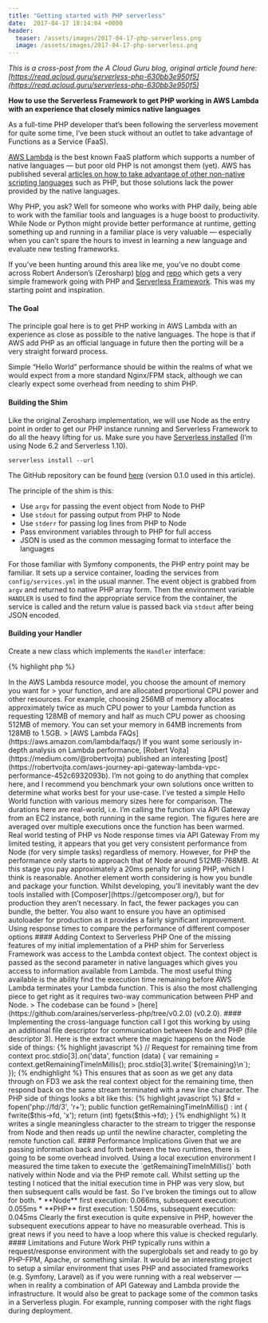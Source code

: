 ```yaml
---
title: "Getting started with PHP serverless"
date:  2017-04-17 18:14:04 +0000
header:
  teaser: /assets/images/2017-04-17-php-serverless.png
  image: /assets/images/2017-04-17-php-serverless.png
---
```

*This is a cross-post from the A Cloud Guru blog, original article found here:
[https://read.acloud.guru/serverless-php-630bb3e950f5](https://read.acloud.guru/serverless-php-630bb3e950f5)*

**How to use the Serverless Framework to get PHP working in AWS Lambda with an
experience that closely mimics native languages**

As a full-time PHP developer that’s been following the serverless movement for
quite some time, I’ve been stuck without an outlet to take advantage of
Functions as a Service (FaaS).

[AWS Lambda](https://aws.amazon.com/lambda/) is the best known FaaS platform
which supports a number of native languages — but poor old PHP is not amongst
them (yet). AWS has published several [articles on how to take advantage of
other non-native scripting
languages](https://aws.amazon.com/blogs/compute/scripting-languages-for-aws-lambda-running-php-ruby-and-go/)
such as PHP, but those solutions lack the power provided by the native
languages.

Why PHP, you ask? Well for someone who works with PHP daily, being able to work
with the familiar tools and languages is a huge boost to productivity. While
Node or Python might provide better performance at runtime, getting something up
and running in a familiar place is very valuable — especially when you can’t
spare the hours to invest in learning a new language and evaluate new testing
frameworks.

If you’ve been hunting around this area like me, you’ve no doubt come across
Robert Anderson’s (Zerosharp)
[blog](http://blog.zerosharp.com/the-serverless-framework-and-php/) and
[repo](https://github.com/ZeroSharp/serverless-php) which gets a very simple
framework going with PHP and [Serverless Framework](https://serverless.com/).
This was my starting point and inspiration.

#### The Goal

The principle goal here is to get PHP working in AWS Lambda with an experience
as close as possible to the native languages. The hope is that if AWS add PHP as
an official language in future then the porting will be a very straight forward
process.

Simple “Hello World” performance should be within the realms of what we would
expect from a more standard Nginx/FPM stack, although we can clearly expect some
overhead from needing to shim PHP.

#### Building the Shim

Like the original Zerosharp implementation, we will use Node as the entry point
in order to get our PHP instance running and Serverless Framework to do all the
heavy lifting for us. Make sure you have [Serverless
installed](https://serverless.com/framework/docs/providers/aws/guide/installation/)
(I’m using Node 6.2 and Serverless 1.10).

    serverless install --url 

The GitHub repository can be found
[here](https://github.com/araines/serverless-php/tree/v0.1.0) (version 0.1.0
used in this article).

The principle of the shim is this:

* Use `argv` for passing the event object from Node to PHP
* Use `stdout` for passing output from PHP to Node
* Use `stderr` for passing log lines from PHP to Node
* Pass environment variables through to PHP for full access
* JSON is used as the common messaging format to interface the languages

For those familiar with Symfony components, the PHP entry point may be familiar.
It sets up a service container, loading the services from `config/services.yml`
in the usual manner. The event object is grabbed from `argv` and returned to
native PHP array form. Then the environment variable `HANDLER` is used to find
the appropriate service from the container, the service is called and the return
value is passed back via `stdout` after being JSON encoded.

#### Building your Handler

Create a new class which implements the `Handler` interface:

{% highlight php %}
<?php
namespace Raines\Serverless;

class ExampleHandler implements Handler
{
    public function handle(array $event)
    {
        return "Hello World!";
    }
}
{% endhighlight %}

Set up a new service within `config/services.yml` with an appropriate name. If
you are unfamiliar with the Symfony Service Container, you can read more about
it [here](http://symfony.com/doc/current/service_container.html).

{% highlight yaml %}
services:
  handler.example:
    class: Raines\Serverless\ExampleHandler
{% endhighlight %}

Finally add the new function to the `serverless.yml` :

{% highlight yaml %}
functions:
  example:
    handler: handler.handle     # Always handler.handle
    environment:
      HANDLER: handler.example  # The name of your service
{% endhighlight %}

#### The Performance of PHP

For those unfamiliar with Lambda, there is no way to select how much CPU power
you would like for your function directly. Instead, you select how much memory
you want and the CPU scales with that. There are also cold- and warm-starts
which we have to contend with.

> In the AWS Lambda resource model, you choose the amount of memory you want for
> your function, and are allocated proportional CPU power and other resources. For
example, choosing 256MB of memory allocates approximately twice as much CPU
power to your Lambda function as requesting 128MB of memory and half as much CPU
power as choosing 512MB of memory. You can set your memory in 64MB increments
from 128MB to 1.5GB.

> [AWS Lambda FAQs](https://aws.amazon.com/lambda/faqs/)

If you want some seriously in-depth analysis on Lambda performance, [Robert
Vojta](https://medium.com/@robertvojta) published an interesting
[post](https://robertvojta.com/aws-journey-api-gateway-lambda-vpc-performance-452c6932093b).
I’m not going to do anything that complex here, and I recommend you benchmark
your own solutions once written to determine what works best for your use-case.

I’ve tested a simple Hello World function with various memory sizes here for
comparison. The durations here are real-world, i.e. I’m calling the function via
API Gateway from an EC2 instance, both running in the same region. The figures
here are averaged over multiple executions once the function has been warmed.

<span class="figcaption_hack">Real world testing of PHP vs Node response times via API Gateway</span>

From my limited testing, it appears that you get very consistent performance
from Node (for very simple tasks) regardless of memory. However, for PHP the
performance only starts to approach that of Node around 512MB-768MB. At this
stage you pay approximately a 20ms penalty for using PHP, which I think is
reasonable.

Another element worth considering is how you bundle and package your function.
Whilst developing, you’ll inevitably want the dev tools installed with
[Composer](https://getcomposer.org/), but for production they aren’t necessary.
In fact, the fewer packages you can bundle, the better. You also want to ensure
you have an optimised autoloader for production as it provides a fairly
significant improvement.

<span class="figcaption_hack">Using response times to compare the performance of different composer options</span>

#### Adding Context to Serverless PHP

One of the missing features of my initial implementation of a PHP shim for
Serverless Framework was access to the Lambda context object. The context object
is passed as the second parameter in native languages which gives you access to
information available from Lambda.

The most useful thing available is the ability find the execution time remaining
before AWS Lambda terminates your Lambda function. This is also the most
challenging piece to get right as it requires two-way communication between PHP
and Node.

> The codebase can be found
> [here](https://github.com/araines/serverless-php/tree/v0.2.0) (v0.2.0).

#### Implementing the cross-language function call

I got this working by using an additional file descriptor for communication
between Node and PHP (file descriptor 3). Here is the extract where the magic
happens on the Node side of things:

{% highlight javascript %}
// Request for remaining time from context
proc.stdio[3].on('data', function (data) {
  var remaining = context.getRemainingTimeInMillis();
  proc.stdio[3].write(`${remaining}\n`);
});
{% endhighlight %}

This ensures that as soon as we get any data through on FD3 we ask the real
context object for the remaining time, then respond back on the same stream
terminated with a new line character. The PHP side of things looks a bit like
this:

{% highlight javascript %}
$fd = fopen('php://fd/3', 'r+');

public function getRemainingTimeInMillis() : int
{
  fwrite($this->fd, 'x');

return (int) fgets($this->fd);
}
{% endhighlight %}

It writes a single meaningless character to the stream to trigger the response
from Node and then reads up until the newline character, completing the remote
function call.

#### Performance Implications

Given that we are passing information back and forth between the two runtimes,
there is going to be some overhead involved. Using a local execution environment
I measured the time taken to execute the `getRemainingTimeInMillis()` both
natively within Node and via the PHP remote call.

Whilst setting up the testing I noticed that the initial execution time in PHP
was very slow, but then subsequent calls would be fast. So I’ve broken the
timings out to allow for both.

* **Node** first execution: 0.066ms, subsequent execution: 0.055ms
* **PHP** first execution: 1.504ms, subsequent execution: 0.045ms

Clearly the first execution is quite expensive in PHP, however the subsequent
executions appear to have no measurable overhead. This is great news if you need
to have a loop where this value is checked regularly.

#### Limitations and Future Work

PHP typically runs within a request/response environment with the superglobals
set and ready to go by PHP-FPM, Apache, or something similar. It would be an
interesting project to setup a similar environment that uses PHP and associated
frameworks (e.g. Symfony, Laravel) as if you were running with a real webserver
— when in reality a combination of API Gateway and Lambda provide the
infrastructure.

It would also be great to package some of the common tasks in a Serverless
plugin. For example, running composer with the right flags during deployment.

